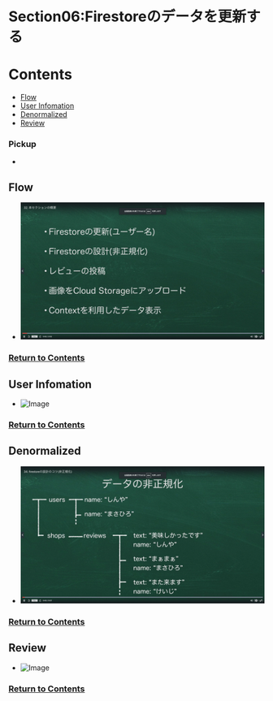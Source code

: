 # Section06:Firestoreのデータを更新する

<a id = "contents">

# Contents
* [Flow](#flow)
* [User Infomation](#UserInfomation)
* [Denormalized](#Denormalized)
* [Review](#Review)

### Pickup
* 


<a id = "flow">

## Flow
* ![Image](../src/Section06/images/init001.png)

### [Return to Contents](#contents)


<a id = "UserInfomation">

## User Infomation
* ![Image](../src/Section06/images/infouser001.png)

### [Return to Contents](#contents)


<a id = "Denormalized">

## Denormalized
* ![Image](../src/Section06/images/denormalized001.png)

### [Return to Contents](#contents)


<a id = "Review">

## Review
* ![Image](../src/Section06/images/review001.png)

### [Return to Contents](#contents)